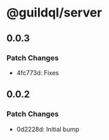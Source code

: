 # @guildql/server

## 0.0.3

### Patch Changes

- 4fc773d: Fixes

## 0.0.2

### Patch Changes

- 0d2228d: Initial bump
